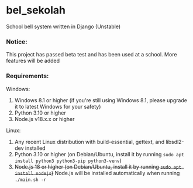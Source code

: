 # bel_sekolah
School bell system written in Django (Unstable)

### Notice:
This project has passed beta test and has been used at a school. More features will be added

### Requirements:
Windows:
1. Windows 8.1 or higher (if you're still using Windows 8.1, please upgrade it to latest Windows for your safety)
2. Python 3.10 or higher
3. Node.js v18.x.x or higher

Linux:
1. Any recent Linux distribution with build-essential, gettext, and libsdl2-dev installed
2. Python 3.10 or higher (on Debian/Ubuntu, install it by running `sudo apt install python3 python3-pip python3-venv`)
3. ~~Node.js 18 or higher (on Debian/Ubuntu, install it by running `sudo apt install nodejs`)~~ Node.js will be installed automatically when running `./main.sh -r`